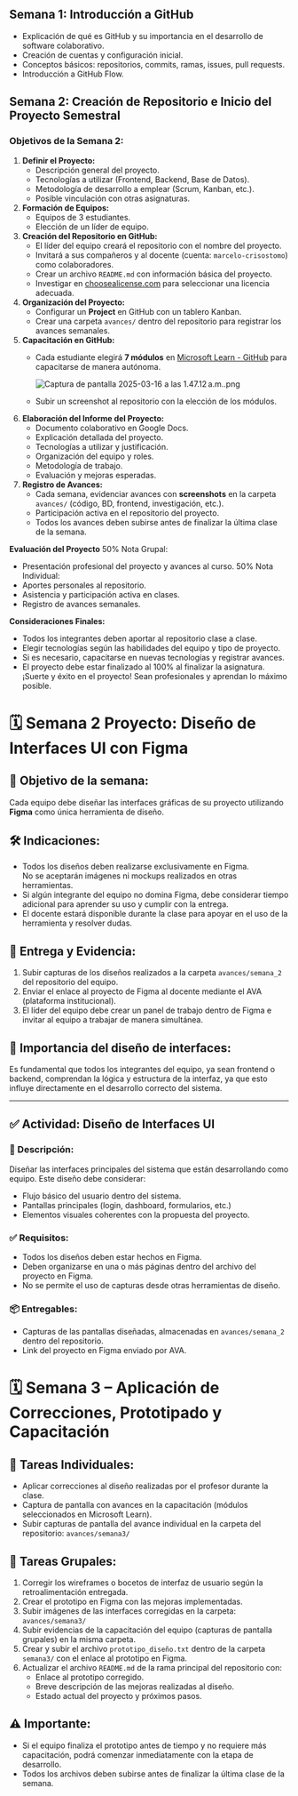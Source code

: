 ## **Semana 1: Introducción a GitHub**

- Explicación de qué es GitHub y su importancia en el desarrollo de software colaborativo.
- Creación de cuentas y configuración inicial.
- Conceptos básicos: repositorios, commits, ramas, issues, pull requests.
- Introducción a GitHub Flow.

## **Semana 2: Creación de Repositorio e Inicio del Proyecto Semestral**

### **Objetivos de la Semana 2:**

1. **Definir el Proyecto:**
    - Descripción general del proyecto.
    - Tecnologías a utilizar (Frontend, Backend, Base de Datos).
    - Metodología de desarrollo a emplear (Scrum, Kanban, etc.).
    - Posible vinculación con otras asignaturas.
2. **Formación de Equipos:**
    - Equipos de 3 estudiantes.
    - Elección de un líder de equipo.
3. **Creación del Repositorio en GitHub:**
    - El líder del equipo creará el repositorio con el nombre del proyecto.
    - Invitará a sus compañeros y al docente (cuenta: `marcelo-crisostomo`) como colaboradores.
    - Crear un archivo `README.md` con información básica del proyecto.
    - Investigar en [choosealicense.com](https://choosealicense.com/) para seleccionar una licencia adecuada.
4. **Organización del Proyecto:**
    - Configurar un **Project** en GitHub con un tablero Kanban.
    - Crear una carpeta `avances/` dentro del repositorio para registrar los avances semanales.
5. **Capacitación en GitHub:**
    - Cada estudiante elegirá **7 módulos** en [Microsoft Learn - GitHub](https://learn.microsoft.com/en-us/training/github) para capacitarse de manera autónoma.
        
        ![Captura de pantalla 2025-03-16 a las 1.47.12 a.m..png](attachment:563e7aa6-e873-4d60-a86a-186ab85b361b:Captura_de_pantalla_2025-03-16_a_las_1.47.12_a.m..png)
        
    - Subir un screenshot al repositorio con la elección de los módulos.
6. **Elaboración del Informe del Proyecto:**
    - Documento colaborativo en Google Docs.
    - Explicación detallada del proyecto.
    - Tecnologías a utilizar y justificación.
    - Organización del equipo y roles.
    - Metodología de trabajo.
    - Evaluación y mejoras esperadas.
7. **Registro de Avances:**
    - Cada semana, evidenciar avances con **screenshots** en la carpeta `avances/` (código, BD, frontend, investigación, etc.).
    - Participación activa en el repositorio del proyecto.
    - Todos los avances deben subirse antes de finalizar la última clase de la semana.

**Evaluación del Proyecto**
50% Nota Grupal:
- Presentación profesional del proyecto y avances al curso.
50% Nota Individual:
- Aportes personales al repositorio.
- Asistencia y participación activa en clases.
- Registro de avances semanales.

**Consideraciones Finales:**
- Todos los integrantes deben aportar al repositorio clase a clase.
- Elegir tecnologías según las habilidades del equipo y tipo de proyecto.
- Si es necesario, capacitarse en nuevas tecnologías y registrar avances.
- El proyecto debe estar finalizado al 100% al finalizar la asignatura.
¡Suerte y éxito en el proyecto! Sean profesionales y aprendan lo máximo posible.

# 🗓 Semana 2 Proyecto: Diseño de Interfaces UI con Figma

## 🎯 Objetivo de la semana:
Cada equipo debe diseñar las interfaces gráficas de su proyecto utilizando **Figma** como única herramienta de diseño.

## 🛠 Indicaciones:
- Todos los diseños deben realizarse exclusivamente en Figma.  
  No se aceptarán imágenes ni mockups realizados en otras herramientas.
- Si algún integrante del equipo no domina Figma, debe considerar tiempo adicional para aprender su uso y cumplir con la entrega.
- El docente estará disponible durante la clase para apoyar en el uso de la herramienta y resolver dudas.

## 📂 Entrega y Evidencia:
1. Subir capturas de los diseños realizados a la carpeta `avances/semana_2` del repositorio del equipo.
2. Enviar el enlace al proyecto de Figma al docente mediante el AVA (plataforma institucional).
3. El líder del equipo debe crear un panel de trabajo dentro de Figma e invitar al equipo a trabajar de manera simultánea.

## 📌 Importancia del diseño de interfaces:
Es fundamental que todos los integrantes del equipo, ya sean frontend o backend, comprendan la lógica y estructura de la interfaz, ya que esto influye directamente en el desarrollo correcto del sistema.

---

## ✅ Actividad: Diseño de Interfaces UI

### 📄 Descripción:
Diseñar las interfaces principales del sistema que están desarrollando como equipo. Este diseño debe considerar:
- Flujo básico del usuario dentro del sistema.
- Pantallas principales (login, dashboard, formularios, etc.)
- Elementos visuales coherentes con la propuesta del proyecto.

### ✅ Requisitos:
- Todos los diseños deben estar hechos en Figma.
- Deben organizarse en una o más páginas dentro del archivo del proyecto en Figma.
- No se permite el uso de capturas desde otras herramientas de diseño.

### 📦 Entregables:
- Capturas de las pantallas diseñadas, almacenadas en `avances/semana_2` dentro del repositorio.
- Link del proyecto en Figma enviado por AVA.

# 🗓 Semana 3 – Aplicación de Correcciones, Prototipado y Capacitación

## 📌 Tareas Individuales:
- Aplicar correcciones al diseño realizadas por el profesor durante la clase.
- Captura de pantalla con avances en la capacitación (módulos seleccionados en Microsoft Learn).
- Subir capturas de pantalla del avance individual en la carpeta del repositorio: `avances/semana3/`

## 👥 Tareas Grupales:
1. Corregir los wireframes o bocetos de interfaz de usuario según la retroalimentación entregada.
2. Crear el prototipo en Figma con las mejoras implementadas.
3. Subir imágenes de las interfaces corregidas en la carpeta: `avances/semana3/`
4. Subir evidencias de la capacitación del equipo (capturas de pantalla grupales) en la misma carpeta.
5. Crear y subir el archivo `prototipo_diseño.txt` dentro de la carpeta `semana3/` con el enlace al prototipo en Figma.
6. Actualizar el archivo `README.md` de la rama principal del repositorio con:
   - Enlace al prototipo corregido.
   - Breve descripción de las mejoras realizadas al diseño.
   - Estado actual del proyecto y próximos pasos.

## ⚠️ Importante:
- Si el equipo finaliza el prototipo antes de tiempo y no requiere más capacitación, podrá comenzar inmediatamente con la etapa de desarrollo.
- Todos los archivos deben subirse antes de finalizar la última clase de la semana.

